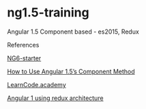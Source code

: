 # ng1.5-training

Angular 1.5 Component based - es2015, Redux

References

[NG6-starter](https://github.com/AngularClass/NG6-starter)

[How to Use Angular 1.5’s Component Method](https://scotch.io/tutorials/how-to-use-angular-1-5s-component-method)

[LearnCode.academy](https://www.youtube.com/channel/UCVTlvUkGslCV_h-nSAId8Sw)

[Angular 1 using redux architecture](http://blog.grossman.io/angular-1-using-redux-architecture/)